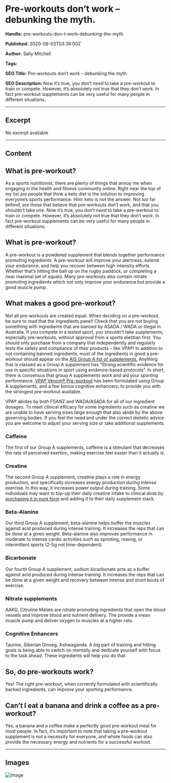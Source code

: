 # Pre-workouts don’t work – debunking the myth.

**Handle:** pre-workouts-don-t-work-debunking-the-myth

**Published:** 2020-08-03T03:38:00Z

**Author:** Sally Mitchell

**Tags:** 

**SEO Title:** Pre-workouts don’t work – debunking the myth.

**SEO Description:** Now it’s true, you don’t *need* to take a pre-workout to train or compete. However, it’s absolutely not true that they don’t work. In fact pre-workout supplements can be very useful for many people in different situations.

---

## Excerpt

No excerpt available

---

## Content

## What is pre-workout?

As a sports nutritionist, there are plenty of things that annoy me when engaging in the health and fitness community online. Right near the top of my list are people that think a keto diet is the solution to improving everyone’s sports performance. Hint: keto is not the answer. Not too far behind, are those that believe that pre-workouts don’t work, and that you shouldn’t take one. Now it’s true, you don’t *need* to take a pre-workout to train or compete. However, it’s absolutely not true that they don’t work. In fact pre-workout supplements can be very useful for many people in different situations.

## What is pre-workout?

A pre-workout is a powdered supplement that blends together performance promoting ingredients. A pre-workout will improve your alertness, extend your endurance, and help you recover between high intensity efforts. Whether that’s hitting the ball up on the rugby paddock, or completing a near maximal set of squats. Many pre-workouts also contain nitrate promoting ingredients which not only improve your endurance but provide a good muscle pump.

## What makes a good pre-workout?

Not all pre-workouts are created equal. When deciding on a pre-workout, be sure to read that the ingredients panel! Check that you are not buying something with ingredients that are banned by ASADA / WADA or illegal in Australia. If you compete in a tested sport, you shouldn’t take supplements, especially pre-workouts, without approval from a sports dietitian first. You should only purchase from a company that independently and regularly tests the safety and compliance of their products – like VPA®!
In addition to not containing banned ingredients, most of the ingredients in good a pre-workout should appear on the [AIS Group A list of supplements.](https://www.ais.gov.au/nutrition/supplements) Anything that is classed as a Group A supplement has “Strong scientific evidence for use in specific situations in sport using evidence-based protocols”. In short, there is consensus that group A supplements work and aid your sporting performance. [VPA® Venom® Pre-workout](/products/venom-pre-workout) has been formulated using Group A supplements, and a few bonus cognitive enhancers, to provide you with the strongest pre-workout available.

VPA® abides by both FSANZ and WADA/ASADA for all of our ingredient dosages. To meet clinical efficacy for some ingredients such as creatine we are unable to have serving sizes large enough that also abide by the above governing bodies. If you feel the need and under the correct dietetic advice you are welcome to adjust your serving size or take additional supplements.

### Caffeine

The first of our Group A supplements, caffeine is a stimulant that decreases the rate of perceived exertion, making exercise feel easier than it actually is.

### Creatine

The second Group A supplement, creatine plays a role in energy production, and specifically increases energy production during intense exercise. In this way, it increases power output during training. Some individuals may want to top-up their daily creatine intake to clinical dose by [purchasing it in pure form](https://www.vpa.com.au/products/creatine-monohydrate) and adding it to their daily supplement stack.

### Beta-Alanine

Our third Group A supplement, beta-alanine helps buffer the muscles against acid produced during intense training. It increases the reps that can be done at a given weight. Beta-alanine also improves performance in moderate to intense cardio activities such as sprinting, rowing, or intermittent sports (2-5g not time-dependent).

### Bicarbonate

Our fourth Group A supplement, sodium bicarbonate acts as a buffer against acid produced during intense training. It increases the reps that can be done at a given weight and recovery between intense and short bouts of exercise.

### Nitrate supplements

AAKG, Citruline Malate are nitrate promoting ingredients that open the blood vessels and improve blood and nutrient delivery. The provide a mean muscle pump and deliver oxygen to muscles at a higher rate.

### Cognitive Enhancers

Taurine, Siberian Ginseg, Ashwaganda. A big part of training and hitting goals is being able to switch on mentally and dedicate yourself with focus to the task ahead. These ingredients will help you do that.

## So, do pre-workouts work?

Yes! The right pre-workout, when correctly formulated with scientifically backed ingredients, can improve your sporting performance.

## Can’t I eat a banana and drink a coffee as a pre-workout?

Yes, a banana and a coffee make a perfectly good pre-workout meal for most people. In fact, it’s important to note that taking a pre-workout supplement is not a necessity for everyone, and whole foods can also provide the necessary energy and nutrients for a successful workout.

---

## Images

![Image](undefined)

